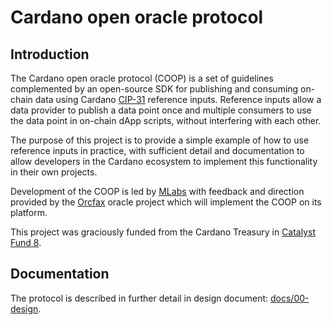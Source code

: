 # Cardano open oracle protocol

## Introduction

The Cardano open oracle protocol (COOP) is a set of guidelines complemented by
an open-source SDK for publishing and consuming on-chain data using Cardano
[CIP-31](https://github.com/cardano-foundation/CIPs/blob/238ab246d74968d8123f93a013b1849a29d39a9a/CIP-0031/README.md)
reference inputs. Reference inputs allow a data provider to publish a data point
once and multiple consumers to use the data point in on-chain dApp scripts,
without interfering with each other.

The purpose of this project is to provide a simple example of how to use
reference inputs in practice, with sufficient detail and documentation to allow
developers in the Cardano ecosystem to implement this functionality in their own
projects.

Development of the COOP is led by [MLabs](https://mlabs.city/) with feedback and
direction provided by the [Orcfax](https://www.orcfax.link/about/) oracle
project which will implement the COOP on its platform.

This project was graciously funded from the Cardano Treasury in [Catalyst Fund
8](https://cardano.ideascale.com/c/idea/402572).

## Documentation

The protocol is described in further detail in design document:
[docs/00-design](docs/00-design.md).
